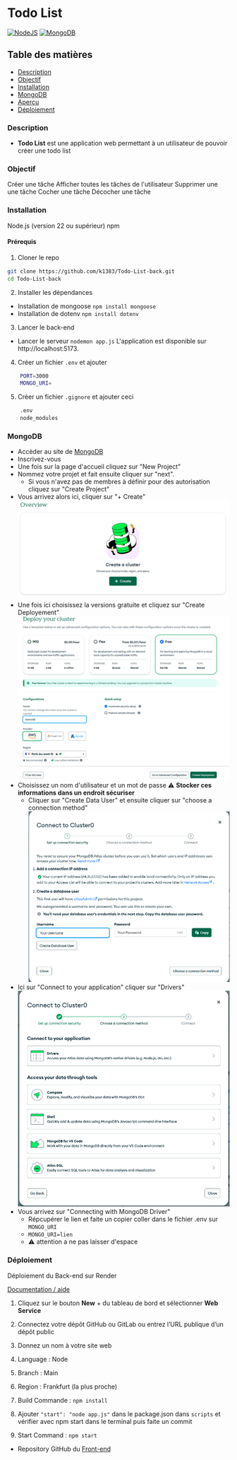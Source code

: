 # Todo List
[![NodeJS](https://img.shields.io/badge/Node.js-6DA55F?logo=node.js&logoColor=white)](#) [![MongoDB](https://img.shields.io/badge/MongoDB-%234ea94b.svg?logo=mongodb&logoColor=white)](#)

## Table des matières
- [Description](#Description)
- [Objectif](#Objectif)
- [Installation](#Installation)
- [MongoDB](#MongoDB)
- [Aperçu](#Aperçu)
- [Déploiement](#Déploiement)

### Description
- **Todo List** est une application web permettant à un utilisateur de pouvoir créer une todo list 

### Objectif
Créer une tâche
Afficher toutes les tâches de l'utilisateur 
Supprimer une une tâche 
Cocher une tâche 
Décocher une tâche 

### Installation
Node.js (version 22 ou supérieur)
npm 

#### Prérequis

1. Cloner le repo
```bash
git clone https://github.com/k1383/Todo-List-back.git
cd Todo-List-back
```
2. Installer les dépendances
- Installation de mongoose `npm install mongoose`
- Installation de dotenv `npm install dotenv`

3. Lancer le back-end 
- Lancer le serveur `nodemon app.js`
L'application est disponible sur http://localhost:5173.

4. Créer un fichier `.env` et ajouter 
```bash
    PORT=3000
    MONGO_URI=
```


5. Créer un fichier `.gignore` et ajouter ceci
```bash
    .env
    node_modules
```

### MongoDB

- Accèder au site de [MongoDB](https://www.mongodb.com/)
-  Inscrivez-vous 
- Une fois sur la page d'accueil cliquez sur "New Project"
- Nommez votre projet et fait ensuite cliquer sur "next".
    - Si vous n'avez pas de membres à définir pour des autorisation cliquez sur "Create Project"
- Vous arrivez alors ici, cliquer sur "+ Create" 
![alt text](image-1.png) 
- Une fois ici choisissez la versions gratuite et cliquez sur "Create Deployement"  
![alt text](image-2.png)
- Choisissez un nom d'utilisateur et un mot de passe :warning: **Stocker ces informations dans un endroit sécuriser**
    - Cliquer sur "Create Data User" et ensuite cliquer sur "choose a connection method" 
![alt text](image-5.png)
-  Ici sur "Connect to your application" cliquer sur "Drivers" 
![alt text](image-6.png)
- Vous arrivez sur "Connecting with MongoDB Driver"
    - Répcupérer le lien et faite un copier coller dans le fichier .env sur` MONGO_URI`
    - `MONGO_URI=lien`
    - :warning: attention a ne pas laisser d'espace

### Déploiement

Déploiement du Back-end sur Render  

[Documentation / aide](https://render.com/docs/web-services)

1. Cliquez sur le bouton **New** + du tableau de bord et sélectionner **Web Service**
2. Connectez votre dépôt GitHub ou GitLab ou entrez l’URL publique d’un dépôt public
3. Donnez un nom à votre site web
4. Language : Node
5. Branch : Main
6. Region : Frankfurt (la plus proche)
7. Build Commande : `npm install`

8. Ajouter  `"start": "node app.js"` dans le package.json dans `scripts` et vérifier avec npm start dans le terminal puis faite un commit

9. Start Command : `npm start`

- Repository GitHub du [Front-end](https://github.com/k1383/Todo-List-Front)